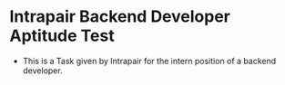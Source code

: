 # Intrapair Backend Developer Aptitude Test
- This is a Task given by Intrapair for the intern position of a backend developer.